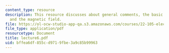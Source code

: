 ```yaml
---
content_type: resource
description: This resource discusses about general comments, the basic force of magnetostatics
  and the magnetic field.
file: https://ol-ocw-studio-app-qa.s3.amazonaws.com/courses/22-105-electromagnetic-interactions-fall-2005/bffea6df855cd9719fbe3a9c85b99963_lecture6.pdf
file_type: application/pdf
resourcetype: Document
title: lecture6.pdf
uid: bffea6df-855c-d971-9fbe-3a9c85b99963
---
```

